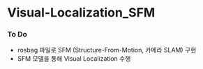 # Visual-Localization_SFM

### To Do
- rosbag 파일로 SFM (Structure-From-Motion, 카메라 SLAM) 구현
- SFM 모델을 통해 Visual Localization 수행
